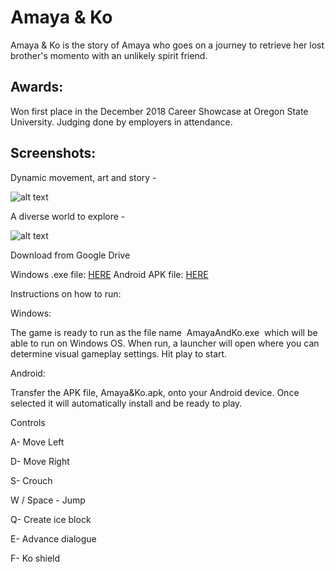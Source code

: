 # Amaya & Ko

Amaya & Ko is the story of Amaya who goes on a journey to retrieve her lost brother's momento with an unlikely spirit friend. 


## Awards: 

Won first place in the December 2018 Career Showcase at Oregon State University. Judging done by employers in attendance.


## Screenshots: 

Dynamic movement, art and story -

![alt text](https://github.com/Ha-So/KO/blob/master/Demo%20Media/GameplaySS.PNG)

A diverse world to explore - 

![alt text](https://github.com/Ha-So/KO/blob/master/Demo%20Media/GameplaySSB.PNG)





Download from Google Drive 

Windows .exe file: [HERE](https://drive.google.com/open?id=1ClTYiNXFRuA4AnsXetmryO_tFzJ7ykSq)
Android APK file: [HERE](https://drive.google.com/open?id=1jcbUWnAItSXu--StW4IQIYoXCmKE4saG)

Instructions on how to run:


Windows:

The game is ready to run as the file name ​ AmayaAndKo.exe ​ which will be able to run on Windows OS. When run, a launcher will open where you can determine visual gameplay settings. Hit play to start.

Android:

Transfer the APK file, Amaya&Ko.apk, onto your Android device. Once selected it will automatically install and be ready to play. 

Controls

A- Move Left

D- Move Right

S- Crouch

W / Space​ - Jump

Q- Create ice block

E- Advance dialogue

F- Ko shield
